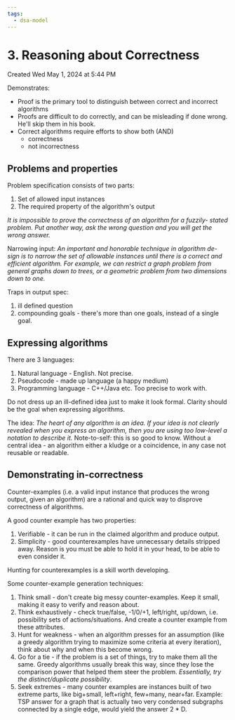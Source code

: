 ```yaml
---
tags:
  - dsa-model
---
```

# 3. Reasoning about Correctness
Created Wed May 1, 2024 at 5:44 PM

Demonstrates:
- Proof is the primary tool to distinguish between correct and incorrect algorithms
- Proofs are difficult to do correctly, and can be misleading if done wrong. He'll skip them in his book.
- Correct algorithms require efforts to show both (AND)
	- correctness
	- not incorrectness

## Problems and properties
Problem specification consists of two parts:
1. Set of allowed input instances
2. The required property of the algorithm's output

*It is impossible to prove the correctness of an algorithm for a fuzzily- stated problem. Put another way, ask the wrong question and you will get the wrong answer.*

Narrowing input: *An important and honorable technique in algorithm de- sign is to narrow the set of allowable instances until there is a correct and efficient algorithm. For example, we can restrict a graph problem from general graphs down to trees, or a geometric problem from two dimensions down to one.*

Traps in output spec:
1. ill defined question
2. compounding goals - there's more than one goals, instead of a single goal.

## Expressing algorithms
There are 3 languages:
1. Natural language - English. Not precise.
2. Pseudocode - made up language (a happy medium)
3. Programming language - C++/Java etc. Too precise to work with.

Do not dress up an ill-defined idea just to make it look formal. Clarity should be the goal when expressing algorithms.

The idea: *The heart of any algorithm is an idea. If your idea is not clearly revealed when you express an algorithm, then you are using too low-level a notation to describe it.* Note-to-self: this is so good to know. Without a central idea - an algorithm either a kludge or a coincidence, in any case not reusable or readable.


## Demonstrating in-correctness
Counter-examples (i.e. a valid input instance that produces the wrong output, given an algorithm) are a rational and quick way to disprove correctness of algorithms.

A good counter example has two properties:
1. Verifiable - it can be run in the claimed algorithm and produce output.
2. Simplicity - good counterexamples have unnecessary details stripped away. Reason is you must be able to hold it in your head, to be able to even consider it.


Hunting for counterexamples is a skill worth developing.

Some counter-example generation techniques:
1. Think small - don't create big messy counter-examples. Keep it small, making it easy to verify and reason about.
2. Think exhaustively - check true/false, -1/0/+1, left/right, up/down, i.e. possibility sets of actions/situations. And create a counter example from these attributes.
3. Hunt for weakness - when an algorithm presses for an assumption (like a greedy algorithm trying to maximize some criteria at every iteration), think about why and when this become wrong.
4. Go for a tie - if the problem is a set of things, try to make them all the same. Greedy algorithms usually break this way, since they lose the comparison power that helped them steer the problem. *Essentially, try the distinct/duplicate possibility*.
5. Seek extremes - many counter examples are instances built of two extreme parts, like big+small, left+right, few+many, near+far. Example: TSP answer for a graph that is actually two very condensed subgraphs connected by a single edge, would yield the answer 2 \* D.